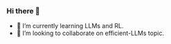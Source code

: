 ### Hi there 👋
- 🌱 I’m currently learning LLMs and RL.
- 👯 I’m looking to collaborate on efficient-LLMs topic.






